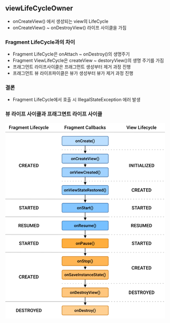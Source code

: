 
## viewLifeCycleOwner

- onCreateView() 에서 생성되는 view의 LifeCycle
- onCreateView() ~ onDestroyView() 라이프 사이클을 가짐


### Fragment LifeCycle과의 차이

- Fragment LifeCycle은 onAttach ~ onDestroy()의 생명주기
- Fragment ViewLifeCycle은 createView ~ destoryView()의 생명 주기를 가짐
- 프래그먼트 라이프사이클은 프래그먼트 생성부터 제거 과정 진행 
- 프래그먼트 뷰 라이프파이클은 뷰가 생성부터 뷰가 제거 과정 진행


### 결론

- Fragment LifeCycle에서 호출 시 IllegalStateException 에러 발생


### 뷰 라이프 사이클과 프래그면트 라이프 사이클
![img.png](img.png)